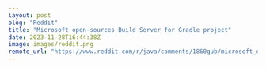 ```yaml
---
layout: post
blog: "Reddit"
title: "Microsoft open-sources Build Server for Gradle project"
date: 2023-11-28T16:44:38Z
image: images/reddit.png
remote_url: "https://www.reddit.com/r/java/comments/1860gub/microsoft_opensources_build_server_for_gradle/"
---
```

